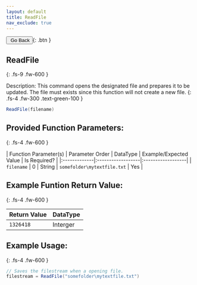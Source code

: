 ```yaml
---
layout: default
title: ReadFile
nav_exclude: true
---
```

<button onclick="javascript:history.back()" type="button">&nbsp;Go Back</button>{: .btn }

## ReadFile
{: .fs-9 .fw-600 }

Description: This command opens the designated file and prepares it to be updated. The file must exists since this function will not create a new file.
{: .fs-4 .fw-300 .text-green-100 }

```cs
ReadFile(filename)
```

## Provided Function Parameters: 
{: .fs-4 .fw-600 }

| Function Parameter(s) | Parameter Order | DataType | Example/Expected Value | Is Required? |
|:-------------|:------------------|:------------------|
| `filename` | 0 | String | `somefolder\mytextfile.txt` | Yes |

## Example Funtion Return Value:
{: .fs-4 .fw-600 }

| Return Value | DataType |
|:-------------|:------------------|
| `1326418` | Interger |

## Example Usage:
{: .fs-4 .fw-600 }

```cs
// Saves the filestream when a opening file.
filestream = ReadFile("somefolder\mytextfile.txt")
```